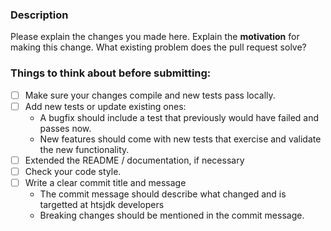 ### Description

Please explain the changes you made here.
Explain the **motivation** for making this change. What existing problem does the pull request solve?

### Things to think about before submitting:
- [ ] Make sure your changes compile and new tests pass locally.
- [ ] Add new tests or update existing ones:
  - A bugfix should include a test that previously would have failed and passes now.
  - New features should come with new tests that exercise and validate the new functionality.
- [ ] Extended the README / documentation, if necessary
- [ ] Check your code style.
- [ ] Write a clear commit title and message
  - The commit message should describe what changed and is targetted at htsjdk developers
  - Breaking changes should be mentioned in the commit message.

